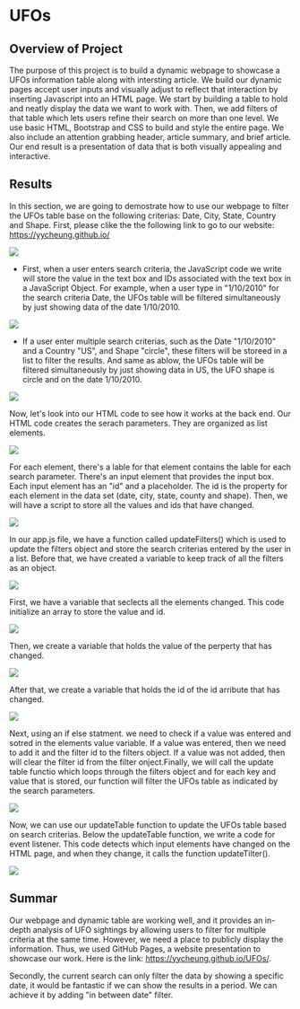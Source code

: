 # UFOs

## Overview of Project
The purpose of this project is to build a dynamic webpage to showcase a UFOs information table along with intersting article. We build our dynamic pages accept user inputs and visually adjust to reflect that interaction by inserting Javascript into an HTML page. We start by building a table to hold and neatly display the data we want to work with. Then, we add filters of that table which lets users refine their search on more than one level. We use basic HTML, Bootstrap and CSS to build and style the entire page. We also include an attention grabbing header, article summary, and brief article. Our end result is a presentation of data that is both visually appealing and interactive. 

## Results

In this section, we are going to demostrate how to use our webpage to filter the UFOs table base on the following criterias: Date, City, State, Country and Shape. First, please clike the the following link to go to our website: https://yycheung.github.io/

![](static/images/main.png)


* First, when a user enters search criteria, the JavaScript code we write will store the value in the text box and IDs associated with the text box in a JavaScript Object. For example, when a user type in "1/10/2010" for the search criteria Date, the UFOs table will be filtered simultaneously by just showing data of the date 1/10/2010. 

![](static/images/singlesearch.png)

* If a user enter multiple search criterias, such as the Date "1/10/2010" and a Country "US", and Shape "circle", these filters will be storeed in a list to filter the results. And same as ablow, the UFOs table will be filtered simultaneously by just showing data in US, the UFO shape is circle and on the date 1/10/2010.

![](static/images/multisearch.png)

Now, let's look into our HTML code to see how it works at the back end. Our HTML code creates the serach parameters. They are organized as list elements. 

![](static/images/searchlist.png)

For each element, there's a lable for that element contains the lable for each search parameter. There's an input element that provides the input box. Each input element has an "id" and a placeholder. The id is the property for each element in the data set (date, city, state, county and shape). Then, we will have a script to store all the values and ids that have changed. 

![](static/images/label.png)


In our app.js file, we have a function called updateFilters() which is used to update the filters object and store the search criterias entered by the user in a list. Before that, we have created a variable to keep track of all the filters as an object. 

![](static/images/1.png)

First, we have a variable that seclects all the elements changed. This code initialize an array to store the value and id. 

![](static/images/4a.png)

 Then, we create a variable that holds the value of the perperty that has changed. 

![](static/images/4b.png)

After that, we create a variable that holds the id of the id arribute that has changed.

![](static/images/4c.png)

Next, using an if else statment. we need to check if a value was entered and sotred in the elements value variable. If a value was entered, then we need to add it and the filter id to the filters object. If a value was not added, then will clear the filter id from the filter onject.Finally, we will call the update table functio which loops through the filters object and for each key and value that is stored, our function will filter the UFOs table as indicated by the search parameters. 

![](static/images/56.png)

Now, we can use our updateTable function to update the UFOs table based on search criterias. Below the updateTable function, we write a code for event listener. This code detects which input elements have changed on the HTML page, and when they change, it calls the function updateTilter().

![](static/images/updatetable.png)
## Summar
Our webpage and dynamic table are working well, and it provides an in-depth analysis of UFO sightings by allowing users to filter for multiple criteria at the same time. However, we need a place to publicly display the information. Thus, we used GitHub Pages, a website presentation to showcase our work. Here is the link: https://yycheung.github.io/UFOs/. 

Secondly, the current search can only filter the data by showing a specific date, it would be fantastic if we can show the results in a period. We can achieve it by adding "in between date" filter.



